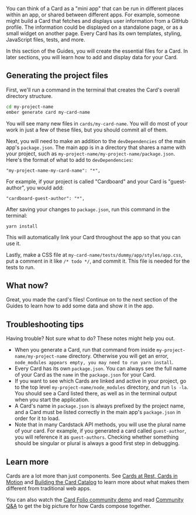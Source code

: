 You can think of a Card as a "mini app" that can be run in different places within an app, or shared between different apps.
For example, someone might build a Card that fetches and displays user information from a GitHub profile.
The information could be displayed on a standalone page, or as a small widget on another page.
Every Card has its own templates, styling, JavaScript files, tests, and more.

In this section of the Guides, you will create the essential files for a Card.
In later sections, you will learn how to add and display data for your Card.

## Generating the project files

First, we'll run a command in the terminal that creates the Card's overall directory structure.

```sh
cd my-project-name
ember generate card my-card-name
```

You will see many new files in `cards/my-card-name`. You will do most of your work in just a few of these files,
but you should commit all of them.

Next, you will need to make an addition to the `devDependencies` of the main app's `package.json`. The main app is in a directory that shares a name with your project, such as `my-project-name/my-project-name/package.json`. Here's the format of what to add to `devDependencies`:

```
"my-project-name-my-card-name": "*",
```

For example, if your project is called "Cardboard" and your Card is "guest-author", you would add:

```
"cardboard-guest-author": "*",
```

After saving your changes to `package.json`, run this command in the terminal:

```
yarn install
```

This will automatically link your Card throughout the app so that you can use it.

Lastly, make a CSS file at `my-card-name/tests/dummy/app/styles/app.css`, put a comment in it like `/* todo */`, and commit it. This file is needed for the tests to run.

## What now?

Great, you made the card's files! Continue on to the next section of the Guides to learn how to add some data and show it in the app.

## Troubleshooting tips

Having trouble? Not sure what to do? These notes might help you out.

- When you generate a Card, run that command from inside `my-project-name/my-project-name` directory.
Otherwise you will get an error, `node_modules appears empty, you may need to run yarn install`.
- Every Card has its own `package.json`. You can always see the full name of your Card as the `name` in the `package.json` for your Card.
- If you want to see which Cards are linked and active in your project, go to the top level
`my-project-name/node_modules` directory, and run `ls -la`. You should see a Card listed there, as well as in the terminal output when you start the application.
- A Card's name in `package.json` is always prefixed by the project name, and a Card must be listed correctly in the main app's `package.json` in order for it to load.
- Note that in many Cardstack API methods, you will use the plural name of your card. For example, if you generated a card called `guest-author`, you will reference it as `guest-authors`. Checking whether something should be singular or plural is always a good first step in debugging.

## Learn more

Cards are a lot more than just components. See [Cards at Rest, Cards in Motion](https://medium.com/cardstack/cards-at-rest-cards-in-motion-4a0f88a8b6c5) and [Building the Card Catalog](https://medium.com/cardstack/building-the-card-catalog-bf034445d05e) to learn more about what makes them different from traditional web apps.

You can also watch the [Card Folio community demo](https://medium.com/cardstack/cardstacks-card-folio-app-community-demo-c81b873ab596) and read [Community Q&A](https://medium.com/cardstack/community-q-a-the-card-folio-app-c07125a2e18d) to get the big picture for how Cards compose together.
